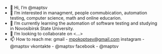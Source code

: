 - 👋 Hi, I’m @maptsv
- 👀 I’m interested in managment, people commubication, automation testing, computer science, math and online educarion.
- 🌱 I’m currently learning the automation of software testing and studying in Novosibirsk State University.
- 💞️ I’m looking to collaborate on <...>
- 📫 How to reach me:
      gmail - mpokoptsev@gmail.com
      instagram - @maptsv
      vkontakte - @maptsv
      facebook - @maptsv
<!---
maptsv/maptsv is a ✨ special ✨ repository because its `README.md` (this file) appears on your GitHub profile.
You can click the Preview link to take a look at your changes.
--->
